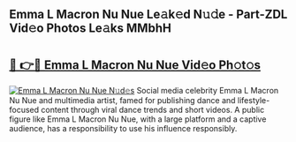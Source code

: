 ## Emma L Macron Nu Nue Le𝚊k𝚎d N𝚞𝚍e - Part-ZDL Vid𝚎o Photos Le𝚊ks MMbhH

# <h2><a href="http://fb3tmo.evod.top/?m=Emma+L+Macron+Nu+Nue">🔗 👉🔴 Emma L Macron Nu Nue Vid𝚎o Ph𝚘t𝚘s</a></h2>

[![Emma L Macron Nu Nue N𝚞d𝚎s](https://i.imgur.com/8V9OHl7.gif)](http://fb3tmo.evod.top/?m=Emma+L+Macron+Nu+Nue)
Social media celebrity Emma L Macron Nu Nue and multimedia artist, famed for publishing dance and lifestyle-focused content through viral dance trends and short videos. A public figure like Emma L Macron Nu Nue, with a large platform and a captive audience, has a responsibility to use his influence responsibly. 
